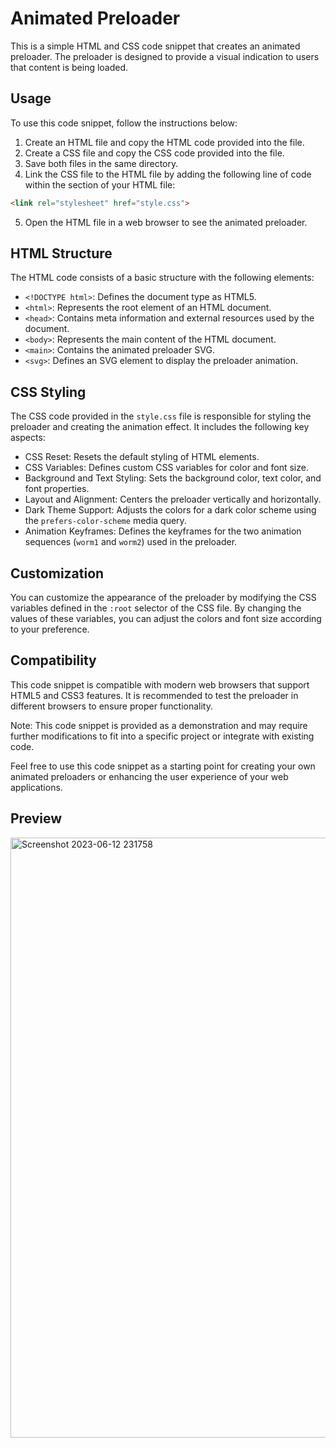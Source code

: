 # Animated Preloader
This is a simple HTML and CSS code snippet that creates an animated preloader. The preloader is designed to provide a visual indication to users that content is being loaded.

## Usage
To use this code snippet, follow the instructions below:

1. Create an HTML file and copy the HTML code provided into the file.
2. Create a CSS file and copy the CSS code provided into the file.
3. Save both files in the same directory.
4. Link the CSS file to the HTML file by adding the following line of code within the <head> section of your HTML file:
```html
<link rel="stylesheet" href="style.css">
```
5. Open the HTML file in a web browser to see the animated preloader.

## HTML Structure
The HTML code consists of a basic structure with the following elements:

* `<!DOCTYPE html>`: Defines the document type as HTML5.
* `<html>`: Represents the root element of an HTML document.
* `<head>`: Contains meta information and external resources used by the document.
* `<body>`: Represents the main content of the HTML document.
* `<main>`: Contains the animated preloader SVG.
* `<svg>`: Defines an SVG element to display the preloader animation.
  
## CSS Styling
The CSS code provided in the `style.css` file is responsible for styling the preloader and creating the animation effect. It includes the following key aspects:

* CSS Reset: Resets the default styling of HTML elements.
* CSS Variables: Defines custom CSS variables for color and font size.
* Background and Text Styling: Sets the background color, text color, and font properties.
* Layout and Alignment: Centers the preloader vertically and horizontally.
* Dark Theme Support: Adjusts the colors for a dark color scheme using the `prefers-color-scheme` media query.
* Animation Keyframes: Defines the keyframes for the two animation sequences (`worm1` and `worm2`) used in the preloader.
  
## Customization
You can customize the appearance of the preloader by modifying the CSS variables defined in the `:root` selector of the CSS file. By changing the values of these variables, you can adjust the colors and font size according to your preference.

## Compatibility
This code snippet is compatible with modern web browsers that support HTML5 and CSS3 features. It is recommended to test the preloader in different browsers to ensure proper functionality.

Note: This code snippet is provided as a demonstration and may require further modifications to fit into a specific project or integrate with existing code.

Feel free to use this code snippet as a starting point for creating your own animated preloaders or enhancing the user experience of your web applications.

## Preview
<img width="960" alt="Screenshot 2023-06-12 231758" src="https://github.com/Aarzoo75/Animated-Preloader/assets/59678435/989da6ef-e377-4552-b2a3-0dff00add7b4">
